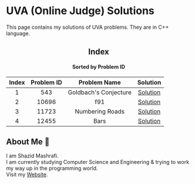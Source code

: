# UVA (Online Judge) Solutions

This page contains my solutions of UVA problems. They are in C++ language.  

<div align="center">

## Index 
#### Sorted by Problem ID 
|  Index  | Problem ID | Problem Name | Solution |
| :-----: |  :--------: | :----------: | :------: |
| 1 | 543 | Goldbach's Conjecture | [Solution](https://github.com/ShazidMashrafi/UVA/tree/main/Codes/543%20-%20Goldbach's%20Conjecture)
| 2 | 10696 | f91 | [Solution](https://github.com/ShazidMashrafi/UVA/tree/main/Codes/10696%20-%20f91)
| 3 | 11723 | Numbering Roads | [Solution](https://github.com/ShazidMashrafi/UVA/tree/main/Codes/11723%20-%20Numbering%20Roads)
| 4 | 12455 | Bars | [Solution](https://github.com/ShazidMashrafi/UVA/tree/main/Codes/12455%20-%20Bars)



</div>

## About Me :eyes:

I am Shazid Mashrafi.  
I am currently studying Computer Science and Engineering & trying to work my way up in the programming world.     
Visit my [Website](https://shazidmashrafi.com).